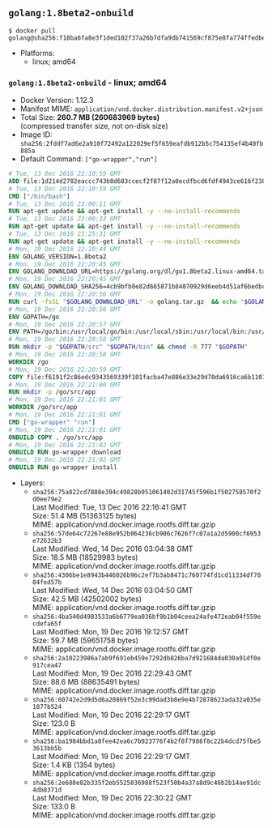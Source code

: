 ## `golang:1.8beta2-onbuild`

```console
$ docker pull golang@sha256:f18ba6fa8e3f1ded102f37a26b7dfa9db741569cf875e8fa774ffedbec3eef1a
```

-	Platforms:
	-	linux; amd64

### `golang:1.8beta2-onbuild` - linux; amd64

-	Docker Version: 1.12.3
-	Manifest MIME: `application/vnd.docker.distribution.manifest.v2+json`
-	Total Size: **260.7 MB (260683969 bytes)**  
	(compressed transfer size, not on-disk size)
-	Image ID: `sha256:2fddf7ad6e2a910f72492a122029ef5f659eafdb912b5c754135ef4b40fb885a`
-	Default Command: `["go-wrapper","run"]`

```dockerfile
# Tue, 13 Dec 2016 22:10:59 GMT
ADD file:1d214d2782eaccc743b8d683ccecf2f87f12a0ecdfbcd6fdf4943ce616f23870 in / 
# Tue, 13 Dec 2016 22:10:59 GMT
CMD ["/bin/bash"]
# Tue, 13 Dec 2016 23:00:11 GMT
RUN apt-get update && apt-get install -y --no-install-recommends 		ca-certificates 		curl 		wget 	&& rm -rf /var/lib/apt/lists/*
# Tue, 13 Dec 2016 23:00:33 GMT
RUN apt-get update && apt-get install -y --no-install-recommends 		bzr 		git 		mercurial 		openssh-client 		subversion 				procps 	&& rm -rf /var/lib/apt/lists/*
# Tue, 13 Dec 2016 23:25:31 GMT
RUN apt-get update && apt-get install -y --no-install-recommends 		g++ 		gcc 		libc6-dev 		make 		pkg-config 	&& rm -rf /var/lib/apt/lists/*
# Mon, 19 Dec 2016 22:20:44 GMT
ENV GOLANG_VERSION=1.8beta2
# Mon, 19 Dec 2016 22:20:45 GMT
ENV GOLANG_DOWNLOAD_URL=https://golang.org/dl/go1.8beta2.linux-amd64.tar.gz
# Mon, 19 Dec 2016 22:20:45 GMT
ENV GOLANG_DOWNLOAD_SHA256=4cb9bfb0e82d665871b84070929d6eeb4d51af6bedbc8fdd3df5766e937ef84c
# Mon, 19 Dec 2016 22:20:56 GMT
RUN curl -fsSL "$GOLANG_DOWNLOAD_URL" -o golang.tar.gz 	&& echo "$GOLANG_DOWNLOAD_SHA256  golang.tar.gz" | sha256sum -c - 	&& tar -C /usr/local -xzf golang.tar.gz 	&& rm golang.tar.gz
# Mon, 19 Dec 2016 22:20:56 GMT
ENV GOPATH=/go
# Mon, 19 Dec 2016 22:20:57 GMT
ENV PATH=/go/bin:/usr/local/go/bin:/usr/local/sbin:/usr/local/bin:/usr/sbin:/usr/bin:/sbin:/bin
# Mon, 19 Dec 2016 22:20:58 GMT
RUN mkdir -p "$GOPATH/src" "$GOPATH/bin" && chmod -R 777 "$GOPATH"
# Mon, 19 Dec 2016 22:20:58 GMT
WORKDIR /go
# Mon, 19 Dec 2016 22:20:59 GMT
COPY file:f6191f2c86edc9343569339f101facba47e886e33e29d70da6916ca6b1101a53 in /usr/local/bin/ 
# Mon, 19 Dec 2016 22:21:00 GMT
RUN mkdir -p /go/src/app
# Mon, 19 Dec 2016 22:21:01 GMT
WORKDIR /go/src/app
# Mon, 19 Dec 2016 22:21:01 GMT
CMD ["go-wrapper" "run"]
# Mon, 19 Dec 2016 22:21:01 GMT
ONBUILD COPY . /go/src/app
# Mon, 19 Dec 2016 22:21:02 GMT
ONBUILD RUN go-wrapper download
# Mon, 19 Dec 2016 22:21:02 GMT
ONBUILD RUN go-wrapper install
```

-	Layers:
	-	`sha256:75a822cd7888e394c49828b951061402d31745f596b1f502758570f2d0ee79e2`  
		Last Modified: Tue, 13 Dec 2016 22:16:41 GMT  
		Size: 51.4 MB (51363125 bytes)  
		MIME: application/vnd.docker.image.rootfs.diff.tar.gzip
	-	`sha256:57de64c72267e88e952b064236cb906c7626f7c07a1a2d5900cf6953e72632b3`  
		Last Modified: Wed, 14 Dec 2016 03:04:38 GMT  
		Size: 18.5 MB (18529983 bytes)  
		MIME: application/vnd.docker.image.rootfs.diff.tar.gzip
	-	`sha256:4306be1e8943b446026b96c2ef7b3ab8471c760774fd1cd11334df7084fed57b`  
		Last Modified: Wed, 14 Dec 2016 03:04:50 GMT  
		Size: 42.5 MB (42502002 bytes)  
		MIME: application/vnd.docker.image.rootfs.diff.tar.gzip
	-	`sha256:4ba540d4983533a6b6779ea036bf9b1b04ceea24afe472eab04f559ecdefa65f`  
		Last Modified: Mon, 19 Dec 2016 19:12:57 GMT  
		Size: 59.7 MB (59651758 bytes)  
		MIME: application/vnd.docker.image.rootfs.diff.tar.gzip
	-	`sha256:2a10223986a7ab9f691eb459e7292db826ba7d921684da030a91df0e917cea47`  
		Last Modified: Mon, 19 Dec 2016 22:29:43 GMT  
		Size: 88.6 MB (88635491 bytes)  
		MIME: application/vnd.docker.image.rootfs.diff.tar.gzip
	-	`sha256:60742e2d9d5d6a20869f52e3c99dad3b8e9e4b72878623ada32a035e1877b524`  
		Last Modified: Mon, 19 Dec 2016 22:29:17 GMT  
		Size: 123.0 B  
		MIME: application/vnd.docker.image.rootfs.diff.tar.gzip
	-	`sha256:ba1984bbd1a8fee42ea6c7b923776f4b2f8f7986f8c22b4dcd75fbe53613bb5b`  
		Last Modified: Mon, 19 Dec 2016 22:29:17 GMT  
		Size: 1.4 KB (1354 bytes)  
		MIME: application/vnd.docker.image.rootfs.diff.tar.gzip
	-	`sha256:2e688e82b335f2eb5525036988f523f50b4a37a8d9c46b2b14ae91dc4db8371d`  
		Last Modified: Mon, 19 Dec 2016 22:30:22 GMT  
		Size: 133.0 B  
		MIME: application/vnd.docker.image.rootfs.diff.tar.gzip

